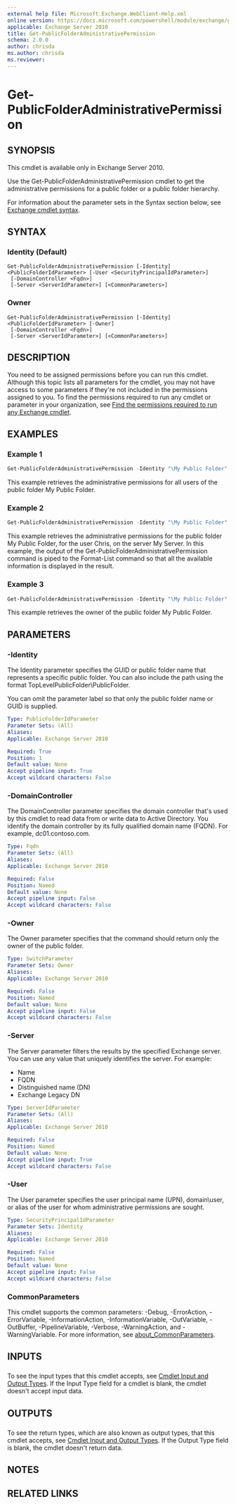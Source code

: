 ```yaml
---
external help file: Microsoft.Exchange.WebClient-Help.xml
online version: https://docs.microsoft.com/powershell/module/exchange/get-publicfolderadministrativepermission
applicable: Exchange Server 2010
title: Get-PublicFolderAdministrativePermission
schema: 2.0.0
author: chrisda
ms.author: chrisda
ms.reviewer:
---
```


# Get-PublicFolderAdministrativePermission

## SYNOPSIS
This cmdlet is available only in Exchange Server 2010.

Use the Get-PublicFolderAdministrativePermission cmdlet to get the administrative permissions for a public folder or a public folder hierarchy.

For information about the parameter sets in the Syntax section below, see [Exchange cmdlet syntax](https://docs.microsoft.com/powershell/exchange/exchange-cmdlet-syntax).

## SYNTAX

### Identity (Default)
```
Get-PublicFolderAdministrativePermission [-Identity] <PublicFolderIdParameter> [-User <SecurityPrincipalIdParameter>]
 [-DomainController <Fqdn>]
 [-Server <ServerIdParameter>] [<CommonParameters>]
```

### Owner
```
Get-PublicFolderAdministrativePermission [-Identity] <PublicFolderIdParameter> [-Owner]
 [-DomainController <Fqdn>]
 [-Server <ServerIdParameter>] [<CommonParameters>]
```

## DESCRIPTION
You need to be assigned permissions before you can run this cmdlet. Although this topic lists all parameters for the cmdlet, you may not have access to some parameters if they're not included in the permissions assigned to you. To find the permissions required to run any cmdlet or parameter in your organization, see [Find the permissions required to run any Exchange cmdlet](https://docs.microsoft.com/powershell/exchange/find-exchange-cmdlet-permissions).

## EXAMPLES

### Example 1
```powershell
Get-PublicFolderAdministrativePermission -Identity "\My Public Folder"
```

This example retrieves the administrative permissions for all users of the public folder My Public Folder.

### Example 2
```powershell
Get-PublicFolderAdministrativePermission -Identity "\My Public Folder" -User Chris -Server "My Server" | Format-List
```

This example retrieves the administrative permissions for the public folder My Public Folder, for the user Chris, on the server My Server. In this example, the output of the Get-PublicFolderAdministrativePermission command is piped to the Format-List command so that all the available information is displayed in the result.

### Example 3
```powershell
Get-PublicFolderAdministrativePermission -Identity "\My Public Folder" -Owner
```

This example retrieves the owner of the public folder My Public Folder.

## PARAMETERS

### -Identity
The Identity parameter specifies the GUID or public folder name that represents a specific public folder. You can also include the path using the format TopLevelPublicFolder\\PublicFolder.

You can omit the parameter label so that only the public folder name or GUID is supplied.

```yaml
Type: PublicFolderIdParameter
Parameter Sets: (All)
Aliases:
Applicable: Exchange Server 2010

Required: True
Position: 1
Default value: None
Accept pipeline input: True
Accept wildcard characters: False
```

### -DomainController
The DomainController parameter specifies the domain controller that's used by this cmdlet to read data from or write data to Active Directory. You identify the domain controller by its fully qualified domain name (FQDN). For example, dc01.contoso.com.

```yaml
Type: Fqdn
Parameter Sets: (All)
Aliases:
Applicable: Exchange Server 2010

Required: False
Position: Named
Default value: None
Accept pipeline input: False
Accept wildcard characters: False
```

### -Owner
The Owner parameter specifies that the command should return only the owner of the public folder.

```yaml
Type: SwitchParameter
Parameter Sets: Owner
Aliases:
Applicable: Exchange Server 2010

Required: False
Position: Named
Default value: None
Accept pipeline input: False
Accept wildcard characters: False
```

### -Server
The Server parameter filters the results by the specified Exchange server. You can use any value that uniquely identifies the server. For example:

- Name
- FQDN
- Distinguished name (DN)
- Exchange Legacy DN

```yaml
Type: ServerIdParameter
Parameter Sets: (All)
Aliases:
Applicable: Exchange Server 2010

Required: False
Position: Named
Default value: None
Accept pipeline input: True
Accept wildcard characters: False
```

### -User
The User parameter specifies the user principal name (UPN), domain\\user, or alias of the user for whom administrative permissions are sought.

```yaml
Type: SecurityPrincipalIdParameter
Parameter Sets: Identity
Aliases:
Applicable: Exchange Server 2010

Required: False
Position: Named
Default value: None
Accept pipeline input: False
Accept wildcard characters: False
```

### CommonParameters
This cmdlet supports the common parameters: -Debug, -ErrorAction, -ErrorVariable, -InformationAction, -InformationVariable, -OutVariable, -OutBuffer, -PipelineVariable, -Verbose, -WarningAction, and -WarningVariable. For more information, see [about_CommonParameters](https://go.microsoft.com/fwlink/p/?LinkID=113216).

## INPUTS

###  
To see the input types that this cmdlet accepts, see [Cmdlet Input and Output Types](https://go.microsoft.com/fwlink/p/?LinkId=2081749). If the Input Type field for a cmdlet is blank, the cmdlet doesn't accept input data.

## OUTPUTS

###  
To see the return types, which are also known as output types, that this cmdlet accepts, see [Cmdlet Input and Output Types](https://go.microsoft.com/fwlink/p/?LinkId=2081749). If the Output Type field is blank, the cmdlet doesn't return data.

## NOTES

## RELATED LINKS
